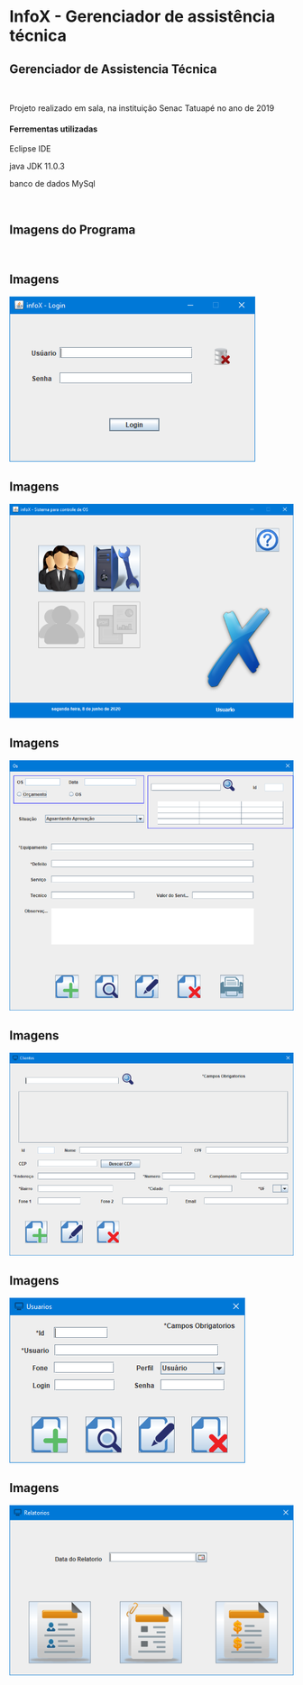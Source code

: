 # InfoX - Gerenciador de assistência técnica
<h2>Gerenciador de Assistencia Técnica</h2> 
<br>
<p>Projeto realizado em sala, na instituição Senac Tatuapé no ano de 2019</p>
<h4>Ferrementas utilizadas</h4>
<p>Eclipse IDE</p>
<p>java JDK 11.0.3</p>
<p>banco de dados MySql</p>
<br>
<h2>Imagens do Programa</h2>
<br>
<h2>Imagens</h2>
<img src="imgs/login.PNG">
<br>
<h2>Imagens</h2>
<img src="imgs/principal.PNG">
<br>
<h2>Imagens</h2>
<img src="imgs/os.PNG">
<br>
<h2>Imagens</h2>
<img src="imgs/clientes.PNG">
<br>
<h2>Imagens</h2>
<img src="imgs/usuarios.PNG">
<br>
<h2>Imagens</h2>
<img src="imgs/relatorios.PNG">
<br>

